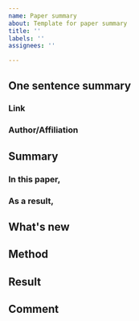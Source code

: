 ```yaml
---
name: Paper summary
about: Template for paper summary
title: ''
labels: ''
assignees: ''

---
```


## One sentence summary
### Link
### Author/Affiliation

## Summary
### In this paper,
### As a result,

## What's new

## Method

## Result

## Comment
